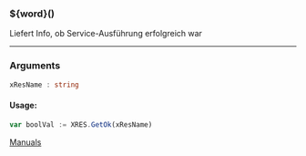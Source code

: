 ﻿### ${word}()
Liefert Info, ob Service-Ausführung erfolgreich war

----

### Arguments
```ts
xResName : string
```
#### Usage:
```ts
var boolVal := XRES.GetOk(xResName)
```

[Manuals](https://manuals.opacc.ch/docs/doku2401/F-Script/ScriptBlockFunc.XRES.GetOk.html)
